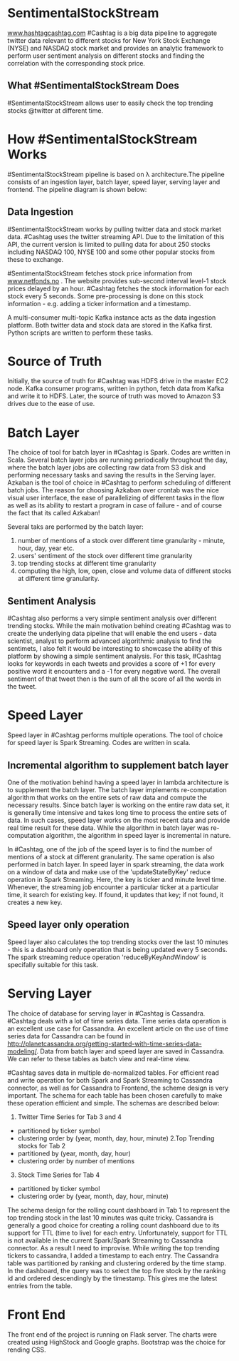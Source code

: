 # SentimentalStockStream
www.hashtagcashtag.com  #Cashtag is a big data pipeline to aggregate twitter data relevant to different stocks for New York Stock Exchange (NYSE) and NASDAQ stock market and provides an analytic framework to perform user sentiment analysis on different stocks and finding the correlation with the corresponding stock price.

## What #SentimentalStockStream Does
 #SentimentalStockStream allows user to easily check the top trending stocks @twitter at different time.

# How #SentimentalStockStream Works
 #SentimentalStockStream pipeline is based on &#x3bb; architecture.The pipeline consists of an ingestion layer, batch layer, speed layer, serving layer and frontend. The pipeline diagram is shown below:


## Data Ingestion
 #SentimentalStockStream works by pulling twitter data and stock market data. #Cashtag uses the twitter streaming API. Due to the limitation of this API, the current version is limited to pulling data for about 250 stocks including NASDAQ 100, NYSE 100 and some other popular stocks from these to exchange. 

 
 #SentimentalStockStream fetches stock price information from www.netfonds.no . The website provides sub-second interval level-1 stock prices delayed by an hour. #Cashtag fetches the stock information for each stock every 5 seconds. Some pre-processing is done on this stock information - e.g. adding a ticker information and a timestamp. 
 
 
 A multi-consumer multi-topic Kafka instance acts as the data ingestion platform. Both twitter data and stock data are stored in the Kafka first. Python scripts are written to perform these tasks.
 
# Source of Truth
Initially, the source of truth for #Cashtag was HDFS drive in the master EC2 node. Kafka consumer programs, written in python, fetch data from Kafka and write it to HDFS. Later, the source of truth was moved to Amazon S3 drives due to the ease of use.

# Batch Layer
The choice of tool for batch layer in #Cashtag is Spark. Codes are written in Scala. Several batch layer jobs are running periodically throughout the day, where the batch layer jobs are collecting raw data from S3 disk and performing necessary tasks and saving the results in the Serving layer. Azkaban is the tool of choice in #Cashtag to perform scheduling of different batch jobs. The reason for choosing Azkaban over crontab was the nice visual user interface, the ease of parallelizing of different tasks in the flow as well as its ability to restart a program in case of failure - and of course the fact that its called Azkaban! 

Several taks are performed by the batch layer:

  1. number of mentions of a stock over different time granularity - minute, hour, day, year etc.
  2. users' sentiment of the stock over different time granularity
  3. top trending stocks at different time granularity
  4. computing the high, low, open, close and volume data of different stocks at different time granularity.
  

## Sentiment Analysis

 #Cashtag also performs a very simple sentiment analysis over different trending stocks. While the main motivation behind creating #Cashtag was to create the underlying data pipeline that will enable the end users - data scientist, analyst to perform advanced algorithmic analysis to find the sentimets, I also felt it would be interesting to showcase the ability of this platform by showing a simple sentiment analysis. For this task, #Cashtag looks for keywords in each tweets and provides a score of +1 for every positive word it encounters and a -1 for every negative word. The overall sentiment of that tweet then is the sum of all the score of all the words in the tweet.
 

# Speed Layer

Speed layer in #Cashtag performs multiple operations. The tool of choice for speed layer is Spark Streaming. Codes are written in scala.

## Incremental algorithm to supplement batch layer


One of the motivation behind having a speed layer in lambda architecture is to supplement the batch layer. The batch layer implements re-computation algorithm that works on the entire sets of raw data and compute the necessary results. Since batch layer is working on the entire raw data set, it is generally time intensive and takes long time to process the entire sets of data. In such cases, speed layer works on the most recent data and provide real time result for these data. While the algorithm in batch layer was re-computation algorithm, the algorithm in speed layer is incremental in nature. 

In #Cashtag, one of the job of the speed layer is to find the number of mentions of a stock at different granularity. The same operation is also performed in batch layer. In speed layer in spark streaming, the data work on a window of data and make use of the 'updateStateByKey' reduce operation in Spark Streaming. Here, the key is ticker and minute level time. Whenever, the streaming job encounter a particular ticker at a particular time, it search for existing key. If found, it updates that key; if not found, it creates a new key.

## Speed layer only operation

Speed layer also calculates the top trending stocks over the last 10 minutes - this is a dashboard only operation that is being updated every 5 seconds. The spark streaming reduce operation 'reduceByKeyAndWindow' is specifally suitable for this task.


# Serving Layer

The choice of database for serving layer in #Cashtag is Cassandra. #Cashtag deals with a lot of time series data. Time series data operation is an excellent use case for Cassandra. An  excellent article on the use of time series data for Cassandra can be found in http://planetcassandra.org/getting-started-with-time-series-data-modeling/. Data from batch layer and speed layer are saved in Cassandra. We can refer to these tables as batch view and real-time view. 

 #Cashtag saves data in multiple de-normalized tables. For efficient read and write operation for both Spark and Spark Streaming to Cassandra connector, as well as for Cassandra to Frontend, the scheme design is very important. The schema for each table has been chosen carefully to make these operation efficient and simple. The schemas are described below:
 
 1. Twitter Time Series for Tab 3 and 4
  - partitioned by ticker symbol
  - clustering order by (year, month, day, hour, minute)
 2.Top Trending stocks for Tab 2
  - partitioned by (year, month, day, hour)
  - clustering order by number of mentions
 3. Stock Time Series for Tab 4
  - partitioned by ticker symbol
  - clustering order by (year, month, day, hour, minute)
  
The schema design for the rolling count dashboard in Tab 1 to represent the top trending stock in the last 10 minutes was quite tricky. Cassandra is generally a good choice for creating a rolling count dashboard due to its support for TTL (time to live) for each entry. Unfortunately, support for TTL is not available in the current Spark/Spark Streaming to Cassandra connector. As a result I need to improvise. While writing the top trending tickers to cassandra, I added a timestamp to each entry.  The Cassandra table was partitioned by ranking and clustering ordered by the time stamp. In the dashboard, the query was to select the top five stock by the ranking id and ordered descendingly by the timestamp. This gives me the latest entries from the table.

# Front End

The front end of the project is running on Flask server. The charts were created using HighStock and Google graphs. Bootstrap was the choice for rending CSS.
